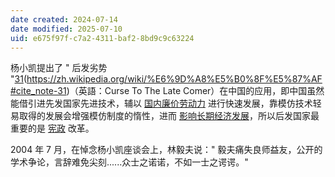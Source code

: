 ```yaml
---
date created: 2024-07-14
date modified: 2025-07-10
uid: e675f97f-c7a2-4311-baf2-8bd9c9c63224
---
```


杨小凯提出了 " 后发劣势 "[31](31)(https://zh.wikipedia.org/wiki/%E6%9D%A8%E5%B0%8F%E5%87%AF#cite_note-31)（英語：Curse To The Late Comer）在中国的应用，即中国虽然能借引进先发国家先进技术，辅以 [国内廉价劳动力](https://zh.wikipedia.org/wiki/%E8%A1%80%E6%B1%97%E5%B7%A5%E5%BB%A0 "血汗工廠") 进行快速发展，靠模仿技术轻易取得的发展会增强模仿制度的惰性，进而 [影响长期经济发展](https://zh.wikipedia.org/wiki/%E6%96%B0%E5%B8%B8%E6%80%81_(%E4%B8%AD%E5%8D%8E%E4%BA%BA%E6%B0%91%E5%85%B1%E5%92%8C%E5%9B%BD) "新常态 (中华人民共和国)")，所以后发国家最重要的是 [宪政](https://zh.wikipedia.org/wiki/%E5%AE%AA%E6%94%BF "宪政") 改革。

2004 年 7 月，在悼念杨小凯座谈会上，林毅夫说：" 毅夫痛失良师益友，公开的学术争论，言辞难免尖刻......众士之诺诺，不如一士之谔谔。"
